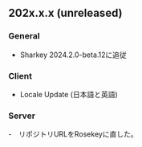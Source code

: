<!--
## 202x.x.x (unreleased)

### General
-

### Client
- 

### Server
-

-->

## 202x.x.x (unreleased)

### General
- Sharkey 2024.2.0-beta.12に追従


### Client
- Locale Update (日本語と英語)

### Server
-　リポジトリURLをRosekeyに直した。